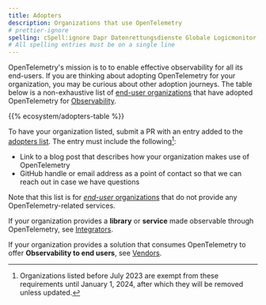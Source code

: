 ```yaml
---
title: Adopters
description: Organizations that use OpenTelemetry
# prettier-ignore
spelling: cSpell:ignore Dapr Datenrettungsdienste Globale Logicmonitor Logz Wandera Zocdoc Farfetch Uplight
# All spelling entries must be on a single line
---
```


OpenTelemetry's mission is to to enable effective observability for all its
end-users. If you are thinking about adopting OpenTelemetry for your organization,
you may be curious about other adoption journeys. The table below is a non-exhaustive list of
[end-user organizations](https://community.cncf.io/end-user-community/) that
have adopted OpenTelemetry for
[Observability](/docs/concepts/observability-primer/).

{{% ecosystem/adopters-table %}}

To have your organization listed, submit a PR with an
entry added to the [adopters list](https://github.com/open-telemetry/opentelemetry.io/tree/main/data/ecosystem/adopters.yaml).
The entry must include the following[^grace-period-2024-01-01]:

- Link to a blog post that describes how your organization makes use of
  OpenTelemetry
- GitHub handle or email address as a point of contact so that we can reach out in case we have questions

Note that this list is for [_end-user_ organizations](https://community.cncf.io/end-user-community/) that  do not provide any OpenTelemetry-related services.

If your organization provides a **library** or **service** made observable through OpenTelemetry, see
[Integrators](/ecosystem/integrations/).

If your organization provides a solution that
consumes OpenTelemetry to offer **Observability to end users**, see
[Vendors](/ecosystem/vendors).

[^grace-period-2024-01-01]:
    Organizations listed before July 2023 are exempt
    from these requirements until January 1, 2024, after which they will be removed unless updated.
